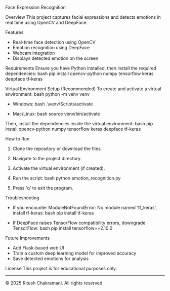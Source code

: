  Face Expression Recognition

 Overview
This project captures facial expressions and detects emotions in real time using OpenCV and DeepFace.

 Features
- Real-time face detection using OpenCV
- Emotion recognition using DeepFace
- Webcam integration
- Displays detected emotion on the screen

 Requirements
Ensure you have Python installed, then install the required dependencies:
bash
pip install opencv-python numpy tensorflow keras deepface tf-keras


 Virtual Environment Setup (Recommended)
To create and activate a virtual environment:
bash
python -m venv venv

- Windows:
  bash
  .\venv\Scripts\activate
  
- Mac/Linux:
  bash
  source venv/bin/activate
  
Then, install the dependencies inside the virtual environment:
bash
pip install opencv-python numpy tensorflow keras deepface tf-keras


 How to Run
1. Clone the repository or download the files.
2. Navigate to the project directory.
3. Activate the virtual environment (if created).
4. Run the script:
   bash
   python emotion_recognition.py
   
5. Press 'q' to exit the program.

 Troubleshooting
- If you encounter ModuleNotFoundError: No module named 'tf_keras', install tf-keras:
  bash
  pip install tf-keras
  
- If DeepFace raises TensorFlow compatibility errors, downgrade TensorFlow:
  bash
  pip install tensorflow==2.10.0
  

 Future Improvements
- Add Flask-based web UI
- Train a custom deep learning model for improved accuracy
- Save detected emotions for analysis

 License
This project is for educational purposes only.

---
© 2025 Ritesh Chakramani. All rights reserved.

